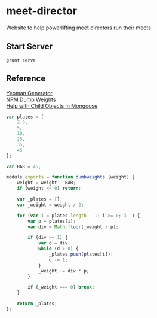 # meet-director
Website to help powerlifting meet directors run their meets

## Start Server
```
grunt serve
```

## Reference

[Yeoman Generator](https://github.com/DaftMonk/generator-angular-fullstack)  
[NPM Dumb Weights](https://www.npmjs.com/package/dumb-weights)  
[Help with Child Objects in Mongoose](http://stackoverflow.com/questions/23627976/mongoose-how-to-insert-a-single-subdocument-not-an-array)

```javascript
var plates = [
    2.5,
    5,
    10,
    25,
    35,
    45
];

var BAR = 45;

module.exports = function dumbweights (weight) {
    weight = weight - BAR;
    if (weight <= 0) return;

    var _plates = [];
    var _weight = weight / 2;

    for (var i = plates.length - 1; i >= 0; i--) {
        var p = plates[i];
        var div = Math.floor(_weight / p);

        if (div >= 1) {
            var d = div;
            while (d > 0) {
                _plates.push(plates[i]);
                d -= 1;
            }
            _weight -= div * p;
        }

        if (_weight === 0) break;
    }

    return _plates;
};
```

